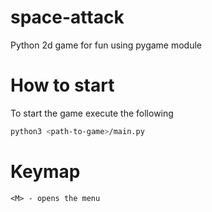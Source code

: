 # space-attack
Python 2d game for fun using pygame module

# How to start
To start the game execute the following

```bash
python3 <path-to-game>/main.py
```

# Keymap
```
<M> - opens the menu
```